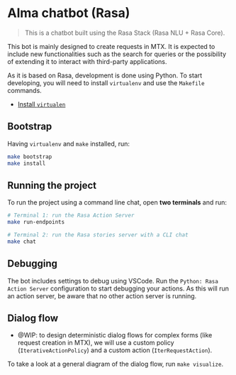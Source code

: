 # Alma chatbot (Rasa)

> This is a chatbot built using the Rasa Stack (Rasa NLU + Rasa Core).

This bot is mainly designed to create requests in MTX. It is expected to include new functionalities such as the search for queries or the possibility of extending it to interact with third-party applications.

As it is based on Rasa, development is done using Python. To start developing, you will need to install `virtualenv` and use the `Makefile` commands.

- [Install `virtualen`](https://packaging.python.org/guides/installing-using-pip-and-virtual-environments/)

## Bootstrap

Having `virtualenv` and `make` installed, run:

```sh
make bootstrap
make install
```

## Running the project

To run the project using a command line chat, open **two terminals** and run:

```sh
# Terminal 1: run the Rasa Action Server
make run-endpoints
```

```sh
# Terminal 2: run the Rasa stories server with a CLI chat
make chat
```

## Debugging

The bot includes settings to debug using VSCode. Run the `Python: Rasa Action Server` configuration to start debugging your actions. As this will run an action server, be aware that no other action server is running.

## Dialog flow

- @WIP: to design deterministic dialog flows for complex forms (like request creation in MTX), we will use a custom policy (`IterativeActionPolicy`) and a custom action (`IterRequestAction`).

To take a look at a general diagram of the dialog flow, run `make visualize`.